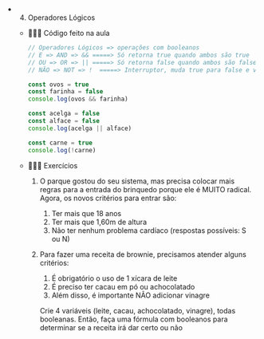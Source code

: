 - 04. Operadores Lógicos
    - 👩🏻‍🏫 Código feito na aula
        
        ```jsx
        // Operadores Lógicos => operações com booleanos
        // E => AND => && =====> Só retorna true quando ambos são true
        // OU => OR => || =====> Só retorna false quando ambos são false
        // NÃO => NOT => !  =====> Interruptor, muda true para false e vice-versa
        
        const ovos = true
        const farinha = false
        console.log(ovos && farinha)
        
        const acelga = false
        const alface = false
        console.log(acelga || alface)
        
        const carne = true
        console.log(!carne)
        ```
        
    - 🧑🏻‍💻 Exercícios
        1. O parque gostou do seu sistema, mas precisa colocar mais regras para a entrada do brinquedo porque ele é MUITO radical. Agora, os novos critérios para entrar são:
            1. Ter mais que 18 anos
            2. Ter mais que 1,60m de altura
            3. Não ter nenhum problema cardíaco (respostas possíveis: S ou N)
        2. Para fazer uma receita de brownie, precisamos atender alguns critérios:
            1. É obrigatório o uso de 1 xícara de leite
            2. É preciso ter cacau em pó ou achocolatado
            3. Além disso, é importante NÃO adicionar vinagre
            
            Crie 4 variáveis (leite, cacau, achocolatado, vinagre), todas booleanas. Então, faça uma fórmula com booleanos para determinar se a receita irá dar certo ou não
            
